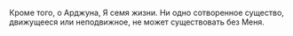 Кроме того, о Арджуна, Я семя жизни. Ни одно сотворенное существо, движущееся или неподвижное, не может существовать без Меня.